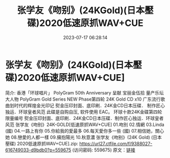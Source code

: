 ﻿---
title: 张学友《吻别》(24KGold)(日本壓碟)2020低速原抓WAV+CUE
date: 2023-07-17 06:28:14
categories: WAV车载音乐、镜像
tags: 华语中文
---
# 张学友《吻别》(24KGold)(日本壓碟)2020低速原抓WAV+CUE]

简介:
香港「环球唱片」
PolyGram 50th Anniversary 呈献
宝丽金伍拾 量产乐坛大人物
PolyGram Gold Series
NEW Phase第四轮 24K Gold CD
x10
广东流行歌曲划时代的辉煌金光印记
熨金压印封面、底印刷．24K金CD日本压碟．
制作匠心独运．环球皇者风范
此碟是自购自压, 软件使用 EAC。
环球十款24K金碟第四轮限量编号 熨金压印封面、底印刷．24K金CD日本压碟．制作匠心独运．环球皇者风范
张学友《吻别》24K-GOLD[低速原抓WAV+CUE]
01.吻別
02.情網
03.Linda (國)
04.一路上有你
05.你給我的愛最多
06.每天愛你多一些 (國)
07.相信她，關心她
08.戀愛的人都一樣
09.擁抱陽光
10.秋意濃
张学友《吻别》(24K Gold) (日本壓碟) 2020低速原抓WAV+CUE].zip: https://url27.ctfile.com/f/9388027-616749033-d9bdb0?p=559675
(访问密码: 559675)
原文：[链接](https://blog.sina.com.cn/s/blog_1647c7e76010312py.html)